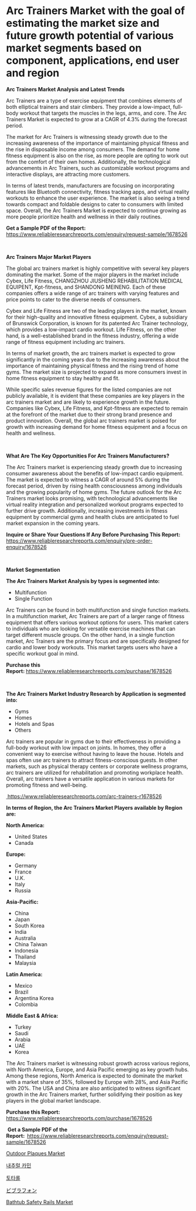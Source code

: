 <p><h1>Arc Trainers Market with the goal of estimating the market size and future growth potential of various market segments based on component, applications, end user and region</h1></p><p><strong>Arc Trainers Market Analysis and Latest Trends</strong></p>
<p><p>Arc Trainers are a type of exercise equipment that combines elements of both elliptical trainers and stair climbers. They provide a low-impact, full-body workout that targets the muscles in the legs, arms, and core. The Arc Trainers Market is expected to grow at a CAGR of 4.3% during the forecast period.</p><p>The market for Arc Trainers is witnessing steady growth due to the increasing awareness of the importance of maintaining physical fitness and the rise in disposable income among consumers. The demand for home fitness equipment is also on the rise, as more people are opting to work out from the comfort of their own homes. Additionally, the technological advancements in Arc Trainers, such as customizable workout programs and interactive displays, are attracting more customers.</p><p>In terms of latest trends, manufacturers are focusing on incorporating features like Bluetooth connectivity, fitness tracking apps, and virtual reality workouts to enhance the user experience. The market is also seeing a trend towards compact and foldable designs to cater to consumers with limited space. Overall, the Arc Trainers Market is expected to continue growing as more people prioritize health and wellness in their daily routines.</p></p>
<p><strong>Get a Sample PDF of the Report:&nbsp;</strong> <a href="https://www.reliableresearchreports.com/enquiry/request-sample/1678526">https://www.reliableresearchreports.com/enquiry/request-sample/1678526</a></p>
<p>&nbsp;</p>
<p><strong>Arc Trainers Major Market Players</strong></p>
<p><p>The global arc trainers market is highly competitive with several key players dominating the market. Some of the major players in the market include Cybex, Life Fitness, CHANGZHOU JIUSHENG REHABILITATION MEDICAL EQUIPENT, Kpt-fitness, and SHANDONG MEINENG. Each of these companies offers a wide range of arc trainers with varying features and price points to cater to the diverse needs of consumers.</p><p>Cybex and Life Fitness are two of the leading players in the market, known for their high-quality and innovative fitness equipment. Cybex, a subsidiary of Brunswick Corporation, is known for its patented Arc Trainer technology, which provides a low-impact cardio workout. Life Fitness, on the other hand, is a well-established brand in the fitness industry, offering a wide range of fitness equipment including arc trainers.</p><p>In terms of market growth, the arc trainers market is expected to grow significantly in the coming years due to the increasing awareness about the importance of maintaining physical fitness and the rising trend of home gyms. The market size is projected to expand as more consumers invest in home fitness equipment to stay healthy and fit.</p><p>While specific sales revenue figures for the listed companies are not publicly available, it is evident that these companies are key players in the arc trainers market and are likely to experience growth in the future. Companies like Cybex, Life Fitness, and Kpt-fitness are expected to remain at the forefront of the market due to their strong brand presence and product innovation. Overall, the global arc trainers market is poised for growth with increasing demand for home fitness equipment and a focus on health and wellness.</p></p>
<p>&nbsp;</p>
<p><strong>What Are The Key Opportunities For Arc Trainers Manufacturers?</strong></p>
<p><p>The Arc Trainers market is experiencing steady growth due to increasing consumer awareness about the benefits of low-impact cardio equipment. The market is expected to witness a CAGR of around 5% during the forecast period, driven by rising health consciousness among individuals and the growing popularity of home gyms. The future outlook for the Arc Trainers market looks promising, with technological advancements like virtual reality integration and personalized workout programs expected to further drive growth. Additionally, increasing investments in fitness equipment by commercial gyms and health clubs are anticipated to fuel market expansion in the coming years.</p></p>
<p><strong>Inquire or Share Your Questions If Any Before Purchasing This Report:</strong> <a href="https://www.reliableresearchreports.com/enquiry/pre-order-enquiry/1678526">https://www.reliableresearchreports.com/enquiry/pre-order-enquiry/1678526</a></p>
<p>&nbsp;</p>
<p><strong>Market Segmentation</strong></p>
<p><strong>The Arc Trainers Market Analysis by types is segmented into:</strong></p>
<p><ul><li>Multifunction</li><li>Single Function</li></ul></p>
<p><p>Arc Trainers can be found in both multifunction and single function markets. In a multifunction market, Arc Trainers are part of a larger range of fitness equipment that offers various workout options for users. This market caters to individuals who are looking for versatile exercise machines that can target different muscle groups. On the other hand, in a single function market, Arc Trainers are the primary focus and are specifically designed for cardio and lower body workouts. This market targets users who have a specific workout goal in mind.</p></p>
<p><strong>Purchase this Report:&nbsp;</strong><a href="https://www.reliableresearchreports.com/purchase/1678526">https://www.reliableresearchreports.com/purchase/1678526</a></p>
<p>&nbsp;</p>
<p><strong>The Arc Trainers Market Industry Research by Application is segmented into:</strong></p>
<p><ul><li>Gyms</li><li>Homes</li><li>Hotels and Spas</li><li>Others</li></ul></p>
<p><p>Arc trainers are popular in gyms due to their effectiveness in providing a full-body workout with low impact on joints. In homes, they offer a convenient way to exercise without having to leave the house. Hotels and spas often use arc trainers to attract fitness-conscious guests. In other markets, such as physical therapy centers or corporate wellness programs, arc trainers are utilized for rehabilitation and promoting workplace health. Overall, arc trainers have a versatile application in various markets for promoting fitness and well-being.</p></p>
<p><a href="https://www.reliableresearchreports.com/arc-trainers-r1678526">&nbsp;https://www.reliableresearchreports.com/arc-trainers-r1678526</a></p>
<p><strong>In terms of Region, the Arc Trainers Market Players available by Region are:</strong></p>
<p>
    <p> <strong> North America: </strong>
        <ul>
            <li>United States</li>
            <li>Canada</li>
        </ul>
        </p> 
    <p> <strong> Europe: </strong>
        <ul>
            <li>Germany</li>
            <li>France</li>
            <li>U.K.</li>
            <li>Italy</li>
            <li>Russia</li>
        </ul>
        </p> 
    <p> <strong> Asia-Pacific: </strong>
        <ul>
            <li>China</li>
            <li>Japan</li>
            <li>South Korea</li>
            <li>India</li>
            <li>Australia</li>
            <li>China Taiwan</li>
            <li>Indonesia</li>
            <li>Thailand</li>
            <li>Malaysia</li>
        </ul>
        </p> 
    <p> <strong> Latin America: </strong>
        <ul>
            <li>Mexico</li>
            <li>Brazil</li>
            <li>Argentina Korea</li>
            <li>Colombia</li>
        </ul>
        </p> 
    <p> <strong> Middle East & Africa: </strong>
        <ul>
            <li>Turkey</li>
            <li>Saudi</li>
            <li>Arabia</li>
            <li>UAE</li>
            <li>Korea</li>
        </ul>
    </p>
    </p>
<p><p>The Arc Trainers market is witnessing robust growth across various regions, with North America, Europe, and Asia Pacific emerging as key growth hubs. Among these regions, North America is expected to dominate the market with a market share of 35%, followed by Europe with 28%, and Asia Pacific with 20%. The USA and China are also anticipated to witness significant growth in the Arc Trainers market, further solidifying their position as key players in the global market landscape.</p></p>
<p><strong>Purchase this Report: </strong><a href="https://www.reliableresearchreports.com/purchase/1678526">https://www.reliableresearchreports.com/purchase/1678526</a></p>
<p>&nbsp;<strong>Get a Sample PDF of the Report:&nbsp;&nbsp;</strong><a href="https://www.reliableresearchreports.com/enquiry/request-sample/1678526">https://www.reliableresearchreports.com/enquiry/request-sample/1678526</a></p>
<p><strong></strong></p>
<p><p><a href="https://github.com/alexxisgm/Market-Research-Report-List-1/blob/main/outdoor-plaques-market.md">Outdoor Plaques Market</a></p><p><a href="https://github.com/kvbohdfy111/Market-Research-Report-List-1/blob/main/4184553150962.md">내추럴 카민</a></p><p><a href="https://github.com/rifqimuhammad018/Market-Research-Report-List-1/blob/main/9330920150963.md">토타롤</a></p><p><a href="https://github.com/LuzHills1972/Market-Research-Report-List-1/blob/main/5142812143219.md">ビブラフォン</a></p><p><a href="https://github.com/sifatuddin25/Market-Research-Report-List-1/blob/main/bathtub-safety-rails-market.md">Bathtub Safety Rails Market</a></p></p>
